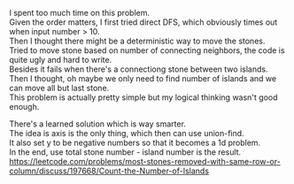 I spent too much time on this problem.\
Given the order matters, I first tried direct DFS, which obviously times out when input number > 10.\
Then I thought there might be a deterministic way to move the stones.\
Tried to move stone based on number of connecting neighbors, the code is quite ugly and hard to write.\
Besides it fails when there's a connectiong stone between two islands.\
Then I thought, oh maybe we only need to find number of islands and we can move all but last stone.\
This problem is actually pretty simple but my logical thinking wasn't good enough.

There's a learned solution which is way smarter.\
The idea is axis is the only thing, which then can use union-find.\
It also set y to be negative numbers so that it becomes a 1d problem.\
In the end, use total stone number - island number is the result.
https://leetcode.com/problems/most-stones-removed-with-same-row-or-column/discuss/197668/Count-the-Number-of-Islands